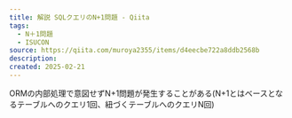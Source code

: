 ```yaml
---
title: 解説 SQLクエリのN+1問題 - Qiita
tags:
  - N＋1問題
  - ISUCON
source: https://qiita.com/muroya2355/items/d4eecbe722a8ddb2568b
description: 
created: 2025-02-21
---
```

ORMの内部処理で意図せずN+1問題が発生することがある(N+1とはベースとなるテーブルへのクエリ1回、紐づくテーブルへのクエリN回)